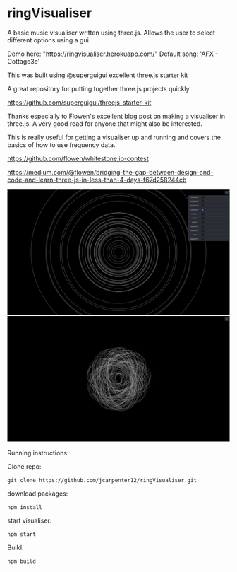 ringVisualiser
===================

A basic music visualiser written using three.js. Allows the user to select different options using a gui.

Demo here: "https://ringvisualiser.herokuapp.com/" 
Default song: 'AFX - Cottage3e' 

This was built using @superguigui excellent three.js starter kit 

A great repository for putting together three.js projects quickly. 

https://github.com/superguigui/threejs-starter-kit



Thanks especially to Flowen's excellent blog post on making a visualiser in three.js. A very good read for anyone that might also be interested.

This is really useful for getting a visualiser up and running and covers the basics of how to use frequency data.

https://github.com/flowen/whitestone.io-contest

https://medium.com/@flowen/bridging-the-gap-between-design-and-code-and-learn-three-js-in-less-than-4-days-f67d258244cb

![Alt text](/img/rings.jpg?raw=true "Visualiser")
![Alt text](/img/freq.jpg?raw=true "Visualiser")


Running instructions:

Clone repo:
```
git clone https://github.com/jcarpenter12/ringVisualiser.git

```

download packages:
```
npm install
```

start visualiser:
```
npm start
```

Build:
```
npm build
```